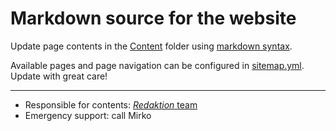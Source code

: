 # Markdown source for the website

Update page contents in the [Content](Content) folder using [markdown syntax][md-guide].

Available pages and page navigation can be configured in [sitemap.yml](sitemap.yml). Update with great care!

---

- Responsible for contents: [*Redaktion* team][redaktion]
- Emergency support: call Mirko

[md-guide]: https://www.markdownguide.org/basic-syntax/
[redaktion]: https://github.com/orgs/PerformanceTeamMuenster/teams/redaktion
